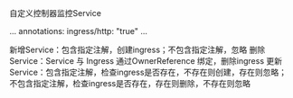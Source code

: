 自定义控制器监控Service

...
  annotations:
    ingress/http: "true"
...

新增Service：包含指定注解，创建ingress；不包含指定注解，忽略
删除Service：Service 与 Ingress 通过OwnerReference 绑定，删除ingress
更新Service：包含指定注解，检查ingress是否存在，不存在则创建，存在则忽略；不包含指定注解，检查ingress是否存在，存在则删除，不存在则忽略